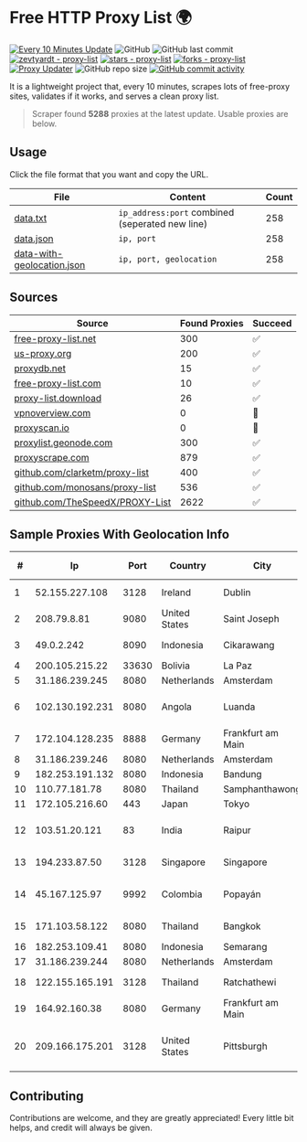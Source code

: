 
# Free HTTP Proxy List 🌍

[![Every 10 Minutes Update](https://github.com/mertguvencli/http-proxy-list/actions/workflows/main.yml/badge.svg?branch=main)](https://github.com/mertguvencli/http-proxy-list/actions/workflows/main.yml)
![GitHub](https://img.shields.io/github/license/mertguvencli/http-proxy-list)
![GitHub last commit](https://img.shields.io/github/last-commit/mertguvencli/http-proxy-list)
[![zevtyardt - proxy-list](https://img.shields.io/static/v1?label=zevtyardt&message=proxy-list&color=blue&logo=github)](https://github.com/zevtyardt/proxy-list "Go to GitHub repo")
[![stars - proxy-list](https://img.shields.io/github/stars/zevtyardt/proxy-list?style=social)](https://github.com/zevtyardt/proxy-list)
[![forks - proxy-list](https://img.shields.io/github/forks/zevtyardt/proxy-list?style=social)](https://github.com/zevtyardt/proxy-list)
[![Proxy Updater](https://github.com/zevtyardt/proxy-list/workflows/Proxy%20Updater/badge.svg)](https://github.com/zevtyardt/proxy-list/actions?query=workflow:"Proxy+Updater")
![GitHub repo size](https://img.shields.io/github/repo-size/zevtyardt/proxy-list)
[![GitHub commit activity](https://img.shields.io/github/commit-activity/m/zevtyardt/proxy-list?logo=commits)](https://github.com/zevtyardt/proxy-list/commits/main)

It is a lightweight project that, every 10 minutes, scrapes lots of free-proxy sites, validates if it works, and serves a clean proxy list.

> Scraper found **5288** proxies at the latest update. Usable proxies are below.

## Usage

Click the file format that you want and copy the URL.

|File|Content|Count|
|----|-------|-----|
|[data.txt](https://raw.githubusercontent.com/mertguvencli/http-proxy-list/main/proxy-list/data.txt)|`ip_address:port` combined (seperated new line)|258|
|[data.json](https://raw.githubusercontent.com/mertguvencli/http-proxy-list/main/proxy-list/data.json)|`ip, port`|258|
|[data-with-geolocation.json](https://raw.githubusercontent.com/mertguvencli/http-proxy-list/main/proxy-list/data-with-geolocation.json)|`ip, port, geolocation`|258|

## Sources

|Source|Found Proxies|Succeed|
|------|-------------|-------|
|[free-proxy-list.net](https://free-proxy-list.net)|300|✅|
|[us-proxy.org](https://www.us-proxy.org)|200|✅|
|[proxydb.net](http://proxydb.net)|15|✅|
|[free-proxy-list.com](https://free-proxy-list.com/?page=&port=&type%5B%5D=http&type%5B%5D=https&up_time=0&search=Search)|10|✅|
|[proxy-list.download](https://www.proxy-list.download/HTTP)|26|✅|
|[vpnoverview.com](https://vpnoverview.com/privacy/anonymous-browsing/free-proxy-servers)|0|🚫|
|[proxyscan.io](https://www.proxyscan.io)|0|🚫|
|[proxylist.geonode.com](https://proxylist.geonode.com/api/proxy-list?limit=300&page=1&sort_by=lastChecked&sort_type=desc&protocols=http,https)|300|✅|
|[proxyscrape.com](https://api.proxyscrape.com/v2/?request=displayproxies&protocol=http&timeout=10000&country=all&ssl=all&anonymity=all)|879|✅|
|[github.com/clarketm/proxy-list](https://raw.githubusercontent.com/clarketm/proxy-list/master/proxy-list-raw.txt)|400|✅|
|[github.com/monosans/proxy-list](https://raw.githubusercontent.com/monosans/proxy-list/main/proxies/http.txt)|536|✅|
|[github.com/TheSpeedX/PROXY-List](https://raw.githubusercontent.com/TheSpeedX/PROXY-List/master/http.txt)|2622|✅|


## Sample Proxies With Geolocation Info

|#|Ip|Port|Country|City|Internet Service Provider|
|-|--|----|-------|----|-------------------------|
|1|52.155.227.108|3128|Ireland|Dublin|Microsoft Corporation|
|2|208.79.8.81|9080|United States|Saint Joseph|SkyRider Communications|
|3|49.0.2.242|8090|Indonesia|Cikarawang|PT Usaha Adi Sanggoro|
|4|200.105.215.22|33630|Bolivia|La Paz|AXS Bolivia S. A.|
|5|31.186.239.245|8080|Netherlands|Amsterdam|NetSkope Inc|
|6|102.130.192.231|8080|Angola|Luanda|Finstar - Sociedade de Investimento e Participacoes S.A|
|7|172.104.128.235|8888|Germany|Frankfurt am Main|Linode, LLC|
|8|31.186.239.246|8080|Netherlands|Amsterdam|NetSkope Inc|
|9|182.253.191.132|8080|Indonesia|Bandung|BIZNET|
|10|110.77.181.78|8080|Thailand|Samphanthawong|CAT-BB|
|11|172.105.216.60|443|Japan|Tokyo|Linode, LLC|
|12|103.51.20.121|83|India|Raipur|Foxtel Telecommunications Pvt. Ltd.|
|13|194.233.87.50|3128|Singapore|Singapore|Contabo Asia Private Limited|
|14|45.167.125.97|9992|Colombia|Popayán|Sepcom Comunicaciones SAS|
|15|171.103.58.122|8080|Thailand|Bangkok|True Internet Co., Ltd.|
|16|182.253.109.41|8080|Indonesia|Semarang|Biznet Metronet|
|17|31.186.239.244|8080|Netherlands|Amsterdam|NetSkope Inc|
|18|122.155.165.191|3128|Thailand|Ratchathewi|CAT Telecom Public Company Limited|
|19|164.92.160.38|8080|Germany|Frankfurt am Main|DigitalOcean, LLC|
|20|209.166.175.201|3128|United States|Pittsburgh|CONTINENTAL BROADBAND PENNSYLVANIA, INC.|



## Contributing

Contributions are welcome, and they are greatly appreciated! Every
little bit helps, and credit will always be given.

